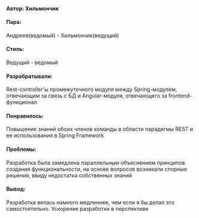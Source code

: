 #### Автор: Хильмончик
#### Пара:
Андреев(ведомый) - Хильмончик(ведущий)
#### Стиль: 
Ведущий - ведомый
#### Разрабратывали:
Rest-controller'ы промежуточного модуля между Spring-модулем, отвечающим за связь с БД и Angular-модуля, отвечающего за frontend-функционал
#### Понравилось: 
Повышение знаний обоих членов команды в области парадигмы REST и ее использования в Spring Framework
#### Проблемы: 
Разработка была замедлена параллельным объяснением принципов создания функциональности, на основе вопросов возникали спорные решения, ввиду недостатка собственных знаний
#### Вывод: 
Разработка велась намного медленнее, чем если я бы делал это самостоятельно. Ускорение разработки в перспективе

